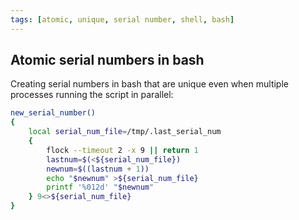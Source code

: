 ```yaml
---
tags: [atomic, unique, serial number, shell, bash]
---
```


## Atomic serial numbers in bash

Creating serial numbers in bash that are unique even when multiple processes
running the script in parallel:

```bash
new_serial_number()
{
    local serial_num_file=/tmp/.last_serial_num
    {
        flock --timeout 2 -x 9 || return 1
        lastnum=$(<${serial_num_file})
        newnum=$((lastnum + 1))
        echo "$newnum" >${serial_num_file}
        printf '%012d' "$newnum"
    } 9<>${serial_num_file}
}
```
